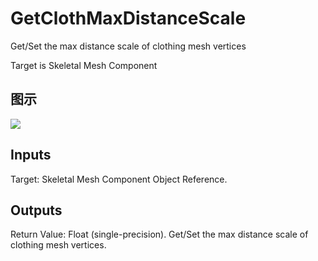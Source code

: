 # GetClothMaxDistanceScale

Get/Set the max distance scale of clothing mesh vertices

Target is Skeletal Mesh Component

## 图示

![]($-20221218-18174588.png)

## Inputs

Target: Skeletal Mesh Component Object Reference.  

## Outputs

Return Value: Float (single-precision). Get/Set the max distance scale of clothing mesh vertices.

